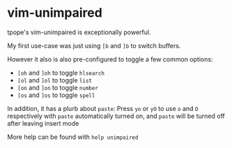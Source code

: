 # vim-unimpaired

tpope's vim-unimpaired is exceptionally powerful.

My first use-case was just using `[b` and `]b` to switch buffers.

However it also is also pre-configured to toggle a few common options:

- `[oh` and `]oh` to toggle `hlsearch`
- `[ol` and `]ol` to toggle `list`
- `[on` and `]on` to toggle `number`
- `[os` and `]os` to toggle `spell`

In addition, it has a plurb about `paste`:
Press `yo` or `yO` to use `o` and `O` respectively with `paste` automatically turned on, and `paste` will be turned off after leaving insert mode

More help can be found with `help unimpaired`


